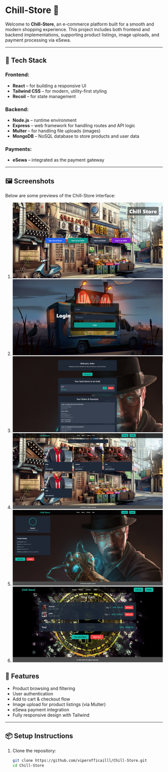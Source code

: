 # Chill-Store 🛒

Welcome to **Chill-Store**, an e-commerce platform built for a smooth and modern shopping experience. This project includes both frontend and backend implementations, supporting product listings, image uploads, and payment processing via eSewa.

---

## 🔧 Tech Stack

### Frontend:
- **React** – for building a responsive UI
- **Tailwind CSS** – for modern, utility-first styling
- **Recoil** – for state management

### Backend:
- **Node.js** – runtime environment
- **Express** – web framework for handling routes and API logic
- **Multer** – for handling file uploads (images)
- **MongoDB** – NoSQL database to store products and user data

### Payments:
- **eSewa** – integrated as the payment gateway

---

## 🖼️ Screenshots

Below are some previews of the Chill-Store interface:

1. ![Landing Page](./screenshots/first.png)
2. ![Login Page](./screenshots/second.png)
3. ![Seller Dashboard](./screenshots/third.png)
4. ![Home Page](./screenshots/home.png)
5. ![Profile](./screenshots/profile.png)
6. ![Cart ](./screenshots/cart.png)



## 🚀 Features

- Product browsing and filtering
- User authentication
- Add to cart & checkout flow
- Image upload for product listings (via Multer)
- eSewa payment integration
- Fully responsive design with Tailwind

---

## 📦 Setup Instructions

1. Clone the repository:

   ```bash
   git clone https://github.com/viperofficailll/Chill-Store.git
   cd Chill-Store
